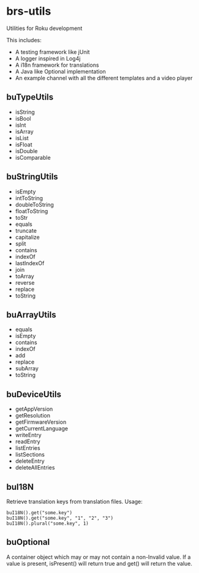 # brs-utils
Utilities for Roku development

This includes:

* A testing framework like jUnit
* A logger inspired in Log4j
* A i18n framework for translations
* A Java like Optional implementation
* An example channel with all the different templates and a video player

## buTypeUtils

* isString
* isBool
* isInt
* isArray
* isList
* isFloat
* isDouble
* isComparable

## buStringUtils

* isEmpty
* intToString
* doubleToString
* floatToString
* toStr
* equals
* truncate
* capitalize
* split
* contains
* indexOf
* lastIndexOf
* join
* toArray
* reverse
* replace
* toString

## buArrayUtils

* equals
* isEmpty
* contains
* indexOf
* add
* replace
* subArray
* toString

## buDeviceUtils

* getAppVersion
* getResolution
* getFirmwareVersion
* getCurrentLanguage
* writeEntry
* readEntry
* listEntries
* listSections
* deleteEntry
* deleteAllEntries

## buI18N
Retrieve translation keys from translation files. Usage:

```
buI18N().get("some.key")
buI18N().get("some.key", "1", "2", "3")
buI18N().plural("some.key", 1)
```

## buOptional
A container object which may or may not contain a non-Invalid value. If a value is
present, isPresent() will return true and get() will return the value.
